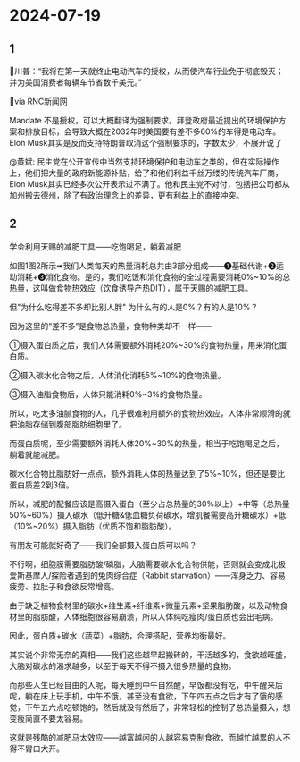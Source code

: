 # 2024-07-19

## 1


🔻川普：“我将在第一天就终止电动汽车的授权，从而使汽车行业免于彻底毁灭；并为美国消费者每辆车节省数千美元。”

🔻via RNC新闻网

Mandate 不是授权，可以大概翻译为强制要求。拜登政府最近提出的环境保护方案和排放目标，会导致大概在2032年时美国要有差不多60%的车得是电动车。Elon Musk其实是反而支持特朗普取消这个强制要求的，字数太少，不展开说了

@黄斌: 民主党在公开宣传中当然支持环境保护和电动车之类的，但在实际操作上，他们把大量的政府新能源补贴，给了和他们利益千丝万缕的传统汽车厂商，Elon Musk其实已经多次公开表示过不满了。他和民主党不对付，包括把公司都从加州搬去德州，除了有政治理念上的差异，更有利益上的直接冲突。






## 2


学会利用天赐的减肥工具——吃饱喝足，躺着减肥

如图1图2所示➠我们人类每天的热量消耗总共由3部分组成——❶基础代谢+❷运动消耗+❸消化食物。是的，我们吃饭和消化食物的全过程需要消耗0%~10%的总热量，这叫做食物热效应（饮食诱导产热DIT），属于天赐的减肥工具。

但"为什么吃得差不多却比别人胖" 为什么有的人是0%？有的人是10%？

因为这里的“差不多”是食物总热量，食物种类却不一样——

①摄入蛋白质之后，我们人体需要额外消耗20%~30%的食物热量，用来消化蛋白质。

②摄入碳水化合物之后，人体消化消耗5%~10%的食物热量。

③摄入油脂食物后，人体只能消耗0%~3%的食物热量。

所以，吃太多油腻食物的人，几乎很难利用额外的食物热效应，人体非常顺滑的就把油脂存储到腹部脂肪细胞里了。

而蛋白质呢，至少需要额外消耗人体20%~30%的热量，相当于吃饱喝足之后，躺着就能减肥。

碳水化合物比脂肪好一点点，额外消耗人体的热量达到了5%~10%，但还是要比蛋白质差2到3倍。

所以，减肥的配餐应该是高摄入蛋白（至少占总热量的30%以上）+中等（总热量50%~60%）摄入碳水（低升糖&低血糖负荷碳水，增肌餐需要高升糖碳水）+低（10%~20%）摄入脂肪（优质不饱和脂肪酸）。

有朋友可能就好奇了——我们全部摄入蛋白质可以吗？

不行啊，细胞膜需要脂肪酸/磷脂，大脑需要碳水化合物供能，否则就会变成北极爱斯基摩人/探险者遇到的兔肉综合症（Rabbit starvation）——浑身乏力、容易疲劳、拉肚子和食欲反常增高。

由于缺乏植物食材里的碳水+维生素+纤维素+微量元素+坚果脂肪酸，以及动物食材里的脂肪酸，人体细胞很容易崩溃，所以人体纯吃瘦肉/蛋白质也会出毛病。

因此，蛋白质+碳水（蔬菜）+脂肪，合理搭配，营养均衡最好。

其实说个非常无奈的真相——我们这些越早起搬砖的，干活越多的，食欲越旺盛，大脑对碳水的渴求越多，以至于每天不得不摄入很多热量的食物。

而那些人生已经自由的人呢，每天睡到中午自然醒，早饭都没有吃，中午醒来后呢，躺在床上玩手机，中午不饿，甚至没有食欲，下午四五点之后才有了饿的感觉，下午五六点吃顿饱的，然后就没有然后了，非常轻松的控制了总热量摄入，想变瘦简直不要太容易。

这就是残酷的减肥马太效应——越富越闲的人越容易克制食欲，而越忙越累的人不得不胃口大开。







